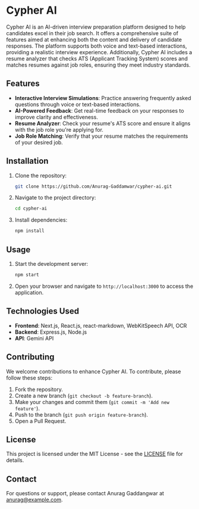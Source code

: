 # Cypher AI

Cypher AI is an AI-driven interview preparation platform designed to help candidates excel in their job search. It offers a comprehensive suite of features aimed at enhancing both the content and delivery of candidate responses. The platform supports both voice and text-based interactions, providing a realistic interview experience. Additionally, Cypher AI includes a resume analyzer that checks ATS (Applicant Tracking System) scores and matches resumes against job roles, ensuring they meet industry standards.

## Features

- **Interactive Interview Simulations**: Practice answering frequently asked questions through voice or text-based interactions.
- **AI-Powered Feedback**: Get real-time feedback on your responses to improve clarity and effectiveness.
- **Resume Analyzer**: Check your resume's ATS score and ensure it aligns with the job role you're applying for.
- **Job Role Matching**: Verify that your resume matches the requirements of your desired job.

## Installation

1. Clone the repository:
    ```bash
    git clone https://github.com/Anurag-Gaddamwar/cypher-ai.git
    ```
2. Navigate to the project directory:
    ```bash
    cd cypher-ai
    ```
3. Install dependencies:
    ```bash
    npm install
    ```

## Usage

1. Start the development server:
    ```bash
    npm start
    ```
2. Open your browser and navigate to `http://localhost:3000` to access the application.

## Technologies Used

- **Frontend**: Next.js, React.js, react-markdown, WebKitSpeech API, OCR
- **Backend**: Express.js, Node.js
- **API**: Gemini API

## Contributing

We welcome contributions to enhance Cypher AI. To contribute, please follow these steps:

1. Fork the repository.
2. Create a new branch (`git checkout -b feature-branch`).
3. Make your changes and commit them (`git commit -m 'Add new feature'`).
4. Push to the branch (`git push origin feature-branch`).
5. Open a Pull Request.

## License

This project is licensed under the MIT License - see the [LICENSE](LICENSE) file for details.

## Contact

For questions or support, please contact Anurag Gaddangwar at anurag@example.com.
